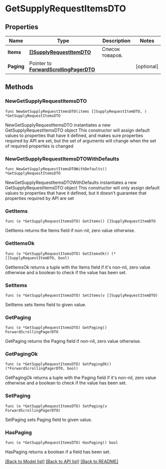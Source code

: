 # GetSupplyRequestItemsDTO

## Properties

Name | Type | Description | Notes
------------ | ------------- | ------------- | -------------
**Items** | [**[]SupplyRequestItemDTO**](SupplyRequestItemDTO.md) | Список товаров. | 
**Paging** | Pointer to [**ForwardScrollingPagerDTO**](ForwardScrollingPagerDTO.md) |  | [optional] 

## Methods

### NewGetSupplyRequestItemsDTO

`func NewGetSupplyRequestItemsDTO(items []SupplyRequestItemDTO, ) *GetSupplyRequestItemsDTO`

NewGetSupplyRequestItemsDTO instantiates a new GetSupplyRequestItemsDTO object
This constructor will assign default values to properties that have it defined,
and makes sure properties required by API are set, but the set of arguments
will change when the set of required properties is changed

### NewGetSupplyRequestItemsDTOWithDefaults

`func NewGetSupplyRequestItemsDTOWithDefaults() *GetSupplyRequestItemsDTO`

NewGetSupplyRequestItemsDTOWithDefaults instantiates a new GetSupplyRequestItemsDTO object
This constructor will only assign default values to properties that have it defined,
but it doesn't guarantee that properties required by API are set

### GetItems

`func (o *GetSupplyRequestItemsDTO) GetItems() []SupplyRequestItemDTO`

GetItems returns the Items field if non-nil, zero value otherwise.

### GetItemsOk

`func (o *GetSupplyRequestItemsDTO) GetItemsOk() (*[]SupplyRequestItemDTO, bool)`

GetItemsOk returns a tuple with the Items field if it's non-nil, zero value otherwise
and a boolean to check if the value has been set.

### SetItems

`func (o *GetSupplyRequestItemsDTO) SetItems(v []SupplyRequestItemDTO)`

SetItems sets Items field to given value.


### GetPaging

`func (o *GetSupplyRequestItemsDTO) GetPaging() ForwardScrollingPagerDTO`

GetPaging returns the Paging field if non-nil, zero value otherwise.

### GetPagingOk

`func (o *GetSupplyRequestItemsDTO) GetPagingOk() (*ForwardScrollingPagerDTO, bool)`

GetPagingOk returns a tuple with the Paging field if it's non-nil, zero value otherwise
and a boolean to check if the value has been set.

### SetPaging

`func (o *GetSupplyRequestItemsDTO) SetPaging(v ForwardScrollingPagerDTO)`

SetPaging sets Paging field to given value.

### HasPaging

`func (o *GetSupplyRequestItemsDTO) HasPaging() bool`

HasPaging returns a boolean if a field has been set.


[[Back to Model list]](../README.md#documentation-for-models) [[Back to API list]](../README.md#documentation-for-api-endpoints) [[Back to README]](../README.md)



